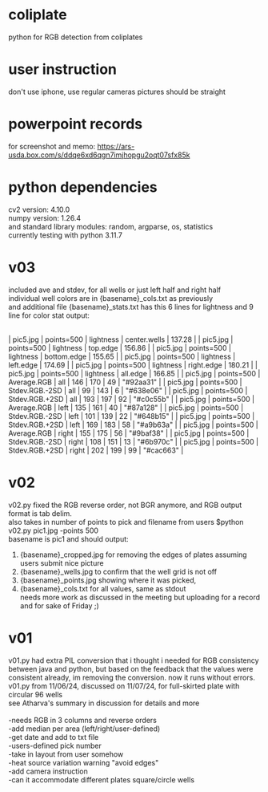 # coliplate
python for RGB detection from coliplates

# user instruction

don't use iphone, use regular cameras
pictures should be straight 

# powerpoint records
for screenshot and memo: https://ars-usda.box.com/s/ddqe6xd6qgn7imjhopgu2oqt07sfx85k<br/>

# python dependencies
cv2 version: 4.10.0<br/>
numpy version: 1.26.4<br/>
and standard library modules: random, argparse, os, statistics<br/>
currently testing with python 3.11.7<br/>


# v03
included ave and stdev, for all wells or just left half and right half<br/>
individual well colors are in {basename}_cols.txt as previously<br/>
and additional file {basename}_stats.txt has this 6 lines for lightness and 9 line for color stat output:<br/>
<br/>

| pic5.jpg | points=500 | lightness | center.wells | 137.28 |
| pic5.jpg | points=500 | lightness | top.edge | 156.86 |
| pic5.jpg | points=500 | lightness | bottom.edge | 155.65 |
| pic5.jpg | points=500 | lightness | left.edge | 174.69 |
| pic5.jpg | points=500 | lightness | right.edge | 180.21 |
| pic5.jpg | points=500 | lightness | all.edge | 166.85 |
| pic5.jpg | points=500 | Average.RGB | all | 146 | 170 | 49 | "#92aa31" |
| pic5.jpg | points=500 | Stdev.RGB.-2SD | all | 99 | 143 | 6 | "#638e06" |
| pic5.jpg | points=500 | Stdev.RGB.+2SD | all | 193 | 197 | 92 | "#c0c55b" |
| pic5.jpg | points=500 | Average.RGB | left | 135 | 161 | 40 | "#87a128" |
| pic5.jpg | points=500 | Stdev.RGB.-2SD | left | 101 | 139 | 22 | "#648b15" |
| pic5.jpg | points=500 | Stdev.RGB.+2SD | left | 169 | 183 | 58 | "#a9b63a" |
| pic5.jpg | points=500 | Average.RGB | right | 155 | 175 | 56 | "#9baf38" |
| pic5.jpg | points=500 | Stdev.RGB.-2SD | right | 108 | 151 | 13 | "#6b970c" |
| pic5.jpg | points=500 | Stdev.RGB.+2SD | right | 202 | 199 | 99 | "#cac663" |

# v02
v02.py fixed the RGB reverse order, not BGR anymore, and RGB output format is tab delim. <br/>
also takes in number of points to pick and filename from users $python v02.py pic1.jpg -points 500 <br/>
basename is pic1 and should output: <br/>
1. {basename}_cropped.jpg for removing the edges of plates assuming users submit nice picture <br/>
2. {basename}_wells.jpg to confirm that the well grid is not off <br/>
3. {basename}_points.jpg showing where it was picked,  <br/>
4. {basename}_cols.txt for all values, same as stdout <br/>
needs more work as discussed in the meeting but uploading for a record and for sake of Friday ;) <br/>

# v01
v01.py had extra PIL conversion that i thought i needed for RGB consistency between java and python, but based on the feedback that the values were consistent already, im removing the conversion. now it runs without errors. <br/>
v01.py from 11/06/24, discussed on 11/07/24, for full-skirted plate with circular 96 wells <br/>
see Atharva's summary in discussion for details and more<br/><br/>
-needs RGB in 3 columns and reverse orders <br/>
-add median per area (left/right/user-defined) <br/>
-get date and add to txt file <br/>
-users-defined pick number <br/>
-take in layout from user somehow <br/>
-heat source variation warning "avoid edges" <br/>
-add camera instruction <br/>
-can it accommodate different plates square/circle wells <br/>
